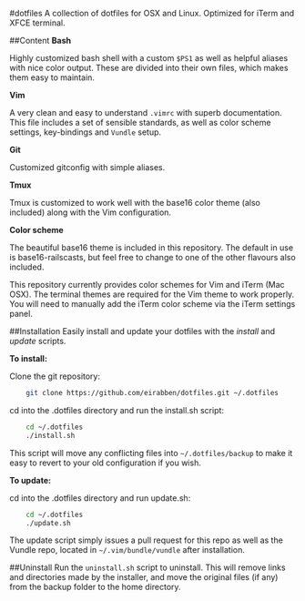#dotfiles
A collection of dotfiles for OSX and Linux. Optimized for iTerm and XFCE terminal.

##Content
**Bash**

Highly customized bash shell with a custom `$PS1` as well as helpful aliases with
nice color output. These are divided into their own files, which makes them easy
to maintain.

**Vim**

A very clean and easy to understand `.vimrc` with superb documentation.
This file includes a set of sensible standards, as well as color scheme settings,
key-bindings and `Vundle` setup.

**Git**

Customized gitconfig with simple aliases.

**Tmux**

Tmux is customized to work well with the base16 color theme (also included) along
with the Vim configuration.

**Color scheme**

The beautiful base16 theme is included in this repository. The default in use is
base16-railscasts, but feel free to change to one of the other flavours also
included.

This repository currently provides color schemes for Vim and iTerm (Mac OSX).
The terminal themes are required for the Vim theme to work properly. You will
need to manually add the iTerm color scheme via the iTerm settings panel.

##Installation
Easily install and update your dotfiles with the *install* and *update* scripts.

**To install:**

Clone the git repository:
```bash
    git clone https://github.com/eirabben/dotfiles.git ~/.dotfiles
```

cd into the .dotfiles directory and run the install.sh script:
```bash
    cd ~/.dotfiles
    ./install.sh
```

This script will move any conflicting files into `~/.dotfiles/backup` to make it
easy to revert to your old configuration if you wish.

**To update:**

cd into the .dotfiles directory and run update.sh:
```bash
    cd ~/.dotfiles
    ./update.sh
```

The update script simply issues a pull request for this repo as well as the Vundle
repo, located in `~/.vim/bundle/vundle` after installation.

##Uninstall
Run the `uninstall.sh` script to uninstall. This will remove links and directories
made by the installer, and move the original files (if any) from the backup folder
to the home directory.


